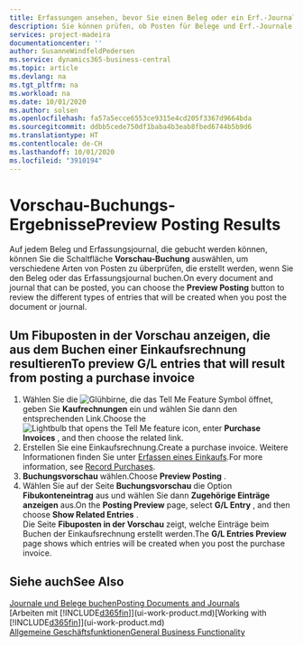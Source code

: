 ```yaml
---
title: Erfassungen ansehen, bevor Sie einen Beleg oder ein Erf.-Journal buchen | Microsoft Docs
description: Sie können prüfen, ob Posten für Belege und Erf.-Journale fehlerfrei sind, bevor sie auf den Fibuposten buchen.
services: project-madeira
documentationcenter: ''
author: SusanneWindfeldPedersen
ms.service: dynamics365-business-central
ms.topic: article
ms.devlang: na
ms.tgt_pltfrm: na
ms.workload: na
ms.date: 10/01/2020
ms.author: solsen
ms.openlocfilehash: fa57a5ecce6553ce9315e4cd205f3367d9664bda
ms.sourcegitcommit: ddbb5cede750df1baba4b3eab8fbed6744b5b9d6
ms.translationtype: HT
ms.contentlocale: de-CH
ms.lasthandoff: 10/01/2020
ms.locfileid: "3910194"
---
```

# <a name="preview-posting-results"></a><span data-ttu-id="65d1d-103">Vorschau-Buchungs-Ergebnisse</span><span class="sxs-lookup"><span data-stu-id="65d1d-103">Preview Posting Results</span></span>
<span data-ttu-id="65d1d-104">Auf jedem Beleg und Erfassungsjournal, die gebucht werden können, können Sie die Schaltfläche **Vorschau-Buchung** auswählen, um verschiedene Arten von Posten zu überprüfen, die erstellt werden, wenn Sie den Beleg oder das Erfassungsjournal buchen.</span><span class="sxs-lookup"><span data-stu-id="65d1d-104">On every document and journal that can be posted, you can choose the **Preview Posting** button to review the different types of entries that will be created when you post the document or journal.</span></span>

## <a name="to-preview-gl-entries-that-will-result-from-posting-a-purchase-invoice"></a><span data-ttu-id="65d1d-105">Um Fibuposten in der Vorschau anzeigen, die aus dem Buchen einer Einkaufsrechnung resultieren</span><span class="sxs-lookup"><span data-stu-id="65d1d-105">To preview G/L entries that will result from posting a purchase invoice</span></span>
1. <span data-ttu-id="65d1d-106">Wählen Sie die ![Glühbirne, die das Tell Me Feature](media/ui-search/search_small.png "Tell Me-Funktion") Symbol öffnet, geben Sie **Kaufrechnungen** ein und wählen Sie dann den entsprechenden Link.</span><span class="sxs-lookup"><span data-stu-id="65d1d-106">Choose the ![Lightbulb that opens the Tell Me feature](media/ui-search/search_small.png "Tell me what you want to do") icon, enter **Purchase Invoices** , and then choose the related link.</span></span>
2. <span data-ttu-id="65d1d-107">Erstellen Sie eine Einkaufsrechnung.</span><span class="sxs-lookup"><span data-stu-id="65d1d-107">Create a purchase invoice.</span></span> <span data-ttu-id="65d1d-108">Weitere Informationen finden Sie unter [Erfassen eines Einkaufs](purchasing-how-record-purchases.md).</span><span class="sxs-lookup"><span data-stu-id="65d1d-108">For more information, see [Record Purchases](purchasing-how-record-purchases.md).</span></span>
3. <span data-ttu-id="65d1d-109">**Buchungsvorschau** wählen.</span><span class="sxs-lookup"><span data-stu-id="65d1d-109">Choose **Preview Posting** .</span></span>
4. <span data-ttu-id="65d1d-110">Wählen Sie auf der Seite **Buchungsvorschau** die Option **Fibukonteneintrag** aus und wählen Sie dann **Zugehörige Einträge anzeigen** aus.</span><span class="sxs-lookup"><span data-stu-id="65d1d-110">On the **Posting Preview** page, select **G/L Entry** , and then choose **Show Related Entries** .</span></span>  
   <span data-ttu-id="65d1d-111">Die Seite **Fibuposten in der Vorschau** zeigt, welche Einträge beim Buchen der Einkaufsrechnung erstellt werden.</span><span class="sxs-lookup"><span data-stu-id="65d1d-111">The **G/L Entries Preview** page shows which entries will be created when you post the purchase invoice.</span></span>

## <a name="see-also"></a><span data-ttu-id="65d1d-112">Siehe auch</span><span class="sxs-lookup"><span data-stu-id="65d1d-112">See Also</span></span>
[<span data-ttu-id="65d1d-113">Journale und Belege buchen</span><span class="sxs-lookup"><span data-stu-id="65d1d-113">Posting Documents and Journals</span></span>](ui-post-documents-journals.md)  
<span data-ttu-id="65d1d-114">[Arbeiten mit [!INCLUDE[d365fin](includes/d365fin_md.md)]](ui-work-product.md)</span><span class="sxs-lookup"><span data-stu-id="65d1d-114">[Working with [!INCLUDE[d365fin](includes/d365fin_md.md)]](ui-work-product.md)</span></span>  
[<span data-ttu-id="65d1d-115">Allgemeine Geschäftsfunktionen</span><span class="sxs-lookup"><span data-stu-id="65d1d-115">General Business Functionality</span></span>](ui-across-business-areas.md)
